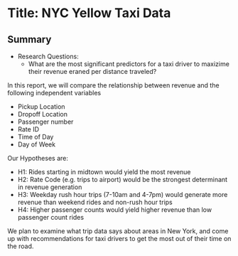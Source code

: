 # Title: NYC Yellow Taxi Data

## Summary
* Research Questions:
  * What are the most significant predictors for a taxi driver to maxizime their revenue eraned per distance traveled? 
  
In this report, we will compare the relationship between revenue and the following independent variables 
* Pickup Location
* Dropoff Location
* Passenger number
* Rate ID
* Time of Day
* Day of Week

Our Hypotheses are:
* H1: Rides starting in midtown would yield the most revenue
* H2: Rate Code (e.g. trips to airport) would be the strongest determinant in revenue generation
* H3: Weekday rush hour trips (7-10am and 4-7pm) would generate more revenue than weekend rides and non-rush hour trips
* H4: Higher passenger counts would yield higher revenue than low passenger count rides

We plan to examine what trip data says about areas in New York, and come up with recommendations for taxi drivers to get the most out of their time on the road.
